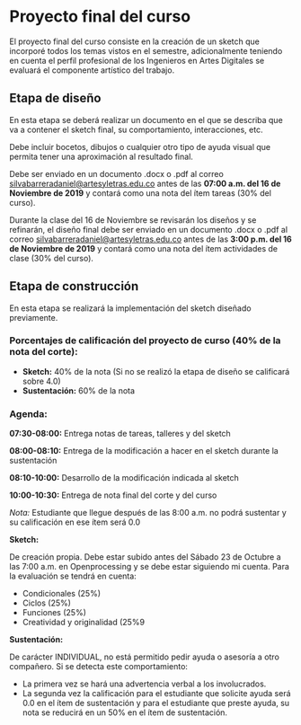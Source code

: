 # Proyecto final del curso

El proyecto final del curso consiste en la creación de un sketch que incorporé todos los temas vistos en el semestre, adicionalmente teniendo en cuenta el perfil profesional de los Ingenieros en Artes Digitales se evaluará el componente artístico del trabajo.

## Etapa de diseño

En esta etapa se deberá realizar un documento en el que se describa que va a contener el sketch final, su comportamiento, interacciones, etc.

Debe incluir bocetos, dibujos o cualquier otro tipo de ayuda visual que permita tener una aproximación al resultado final.

Debe ser enviado en un documento .docx o .pdf al correo [silvabarreradaniel@artesyletras.edu.co]() antes de las **07:00 a.m. del 16 de Noviembre de 2019** y contará como una nota del ítem tareas (30% del curso).

Durante la clase del 16 de Noviembre se revisarán los diseños y se refinarán, el diseño final debe ser enviado en un documento .docx o .pdf al correo [silvabarreradaniel@artesyletras.edu.co]() antes de las **3:00 p.m. del 16 de Noviembre de 2019** y contará como una nota del ítem actividades de clase (30% del curso).

## Etapa de construcción

En esta etapa se realizará la implementación del sketch diseñado previamente.

### Porcentajes de calificación del proyecto de curso (40% de la nota del corte):

*	**Sketch:** 40% de la nota (Si no se realizó la etapa de diseño se calificará sobre 4.0)
*	**Sustentación:** 60% de la nota

### Agenda:

**07:30-08:00:** Entrega notas de tareas, talleres y del sketch

**08:00-08:10:** Entrega de la modificación a hacer en el sketch durante la sustentación

**08:10-10:00:** Desarrollo de la modificación indicada al sketch

**10:00-10:30:** Entrega de nota final del corte y del curso

*Nota:* Estudiante que llegue después de las 8:00 a.m. no podrá sustentar y su calificación en ese ítem será 0.0

**Sketch:**

De creación propia. Debe estar subido antes del Sábado 23 de Octubre a las 7:00 a.m. en Openprocessing y se debe estar siguiendo mi cuenta. Para la evaluación se tendrá en cuenta:

*	Condicionales (25%)
*	Ciclos (25%)
*	Funciones (25%)
*	Creatividad y originalidad (25%9

**Sustentación:**

De carácter INDIVIDUAL, no está permitido pedir ayuda o asesoría a otro compañero. Si se detecta este comportamiento:

*	La primera vez se hará una advertencia verbal a los involucrados.
*	La segunda vez la calificación para el estudiante que solicite ayuda será 0.0 en el ítem de sustentación y para el estudiante que preste ayuda, su nota se reducirá en un 50% en el ítem de sustentación.
